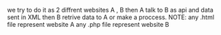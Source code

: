 we try to do it as 2 diffrent websites A , B then A talk to B as api and data sent in XML then B retrive data to A or make a proccess. 
NOTE: any .html file represent website A any .php file represent website B
